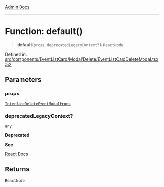 [Admin Docs](/)

***

# Function: default()

> **default**(`props`, `deprecatedLegacyContext`?): `ReactNode`

Defined in: [src/components/EventListCard/Modal/Delete/EventListCardDeleteModal.tsx:52](https://github.com/PalisadoesFoundation/talawa-admin/blob/main/src/components/EventListCard/Modal/Delete/EventListCardDeleteModal.tsx#L52)

## Parameters

### props

[`InterfaceDeleteEventModalProps`](../../../../../../types/Event/interface/interfaces/InterfaceDeleteEventModalProps.md)

### deprecatedLegacyContext?

`any`

**Deprecated**

**See**

[React Docs](https://legacy.reactjs.org/docs/legacy-context.html#referencing-context-in-lifecycle-methods)

## Returns

`ReactNode`
